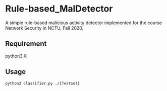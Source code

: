 # Rule-based_MalDetector
A simple rule-based malicious activity detector implemented for the course Network Security in NCTU, Fall 2020.

## Requirement 
python3.X

## Usage
```bash
python3 classifier.py ./{Testset}
```
